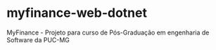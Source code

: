# myfinance-web-dotnet
MyFinance - Projeto para curso de Pós-Graduação em engenharia de Software da PUC-MG
